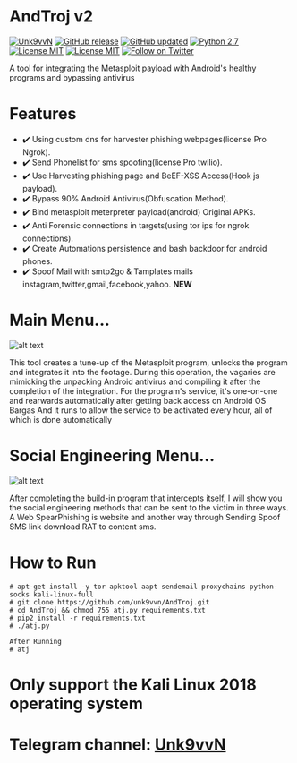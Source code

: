 # AndTroj v2
[![Unk9vvN](https://img.shields.io/badge/Unk9vvN-AndTroj-green.svg)](https://github.com/unk9vvn/AndTroj)
[![GitHub release](https://img.shields.io/badge/Last-Realase-green.svg)](https://github.com/unk9vvn/AndTroj/releases)
[![GitHub updated](https://img.shields.io/badge/build-version-yellow.svg)](https://github.com/unk9vvn/AndTroj/blob/master/others/version)
[![Python 2.7](https://img.shields.io/badge/python-2.7-blue.svg)](https://www.python.org/)
[![License MIT](https://img.shields.io/github/license/mashape/apistatus.svg)](https://github.com/unk9vvn/AndTroj/blob/master/LICENSE)
[![License MIT](https://img.shields.io/badge/telegram-channel-orange.svg)](https://t.me/Unk9vvN)
[![Follow on Twitter](https://img.shields.io/twitter/follow/espadrine.svg?label=Follow&style=social)](https://twitter.com/intent/follow?screen_name=unk9vvn)


A tool for integrating the Metasploit payload with Android's healthy programs and bypassing antivirus

# Features
- :heavy_check_mark: Using custom dns for harvester phishing webpages(license Pro Ngrok).
- :heavy_check_mark: Send Phonelist for sms spoofing(license Pro twilio).
- :heavy_check_mark: Use Harvesting phishing page and BeEF-XSS Access(Hook js payload).
- :heavy_check_mark: Bypass 90% Android Antivirus(Obfuscation Method).
- :heavy_check_mark: Bind metasploit meterpreter payload(android) Original APKs.
- :heavy_check_mark: Anti Forensic connections in targets(using tor ips for ngrok connections).
- :heavy_check_mark: Create Automations persistence and bash backdoor for android phones.
- :heavy_check_mark: Spoof Mail with smtp2go & Tamplates mails instagram,twitter,gmail,facebook,yahoo. **NEW**


# Main Menu...

![alt text][logo]

[logo]: https://raw.githubusercontent.com/unk9vvn/AndTroj/master/others/ATJ.jpg "Logo Title Text 2"


This tool creates a tune-up of the Metasploit program, unlocks the program and integrates it into the footage. During this operation, the vagaries are mimicking the unpacking Android antivirus and compiling it after the completion of the integration. For the program's service, it's one-on-one and rearwards automatically after getting back access on Android OS Bargas And it runs to allow the service to be activated every hour, all of which is done automatically

# Social Engineering Menu...

![alt text](https://raw.githubusercontent.com/unk9vvn/AndTroj/master/others/SEA.jpg)


After completing the build-in program that intercepts itself, I will show you the social engineering methods that can be sent to the victim in three ways. A Web SpearPhishing is website and another way through Sending Spoof SMS link download RAT to content sms.

# How to Run
```
# apt-get install -y tor apktool aapt sendemail proxychains python-socks kali-linux-full
# git clone https://github.com/unk9vvn/AndTroj.git
# cd AndTroj && chmod 755 atj.py requirements.txt
# pip2 install -r requirements.txt
# ./atj.py

After Running
# atj
```
# Only support the Kali Linux 2018 operating system

# Telegram channel: [Unk9vvN](https://t.me/Unk9vvN)
